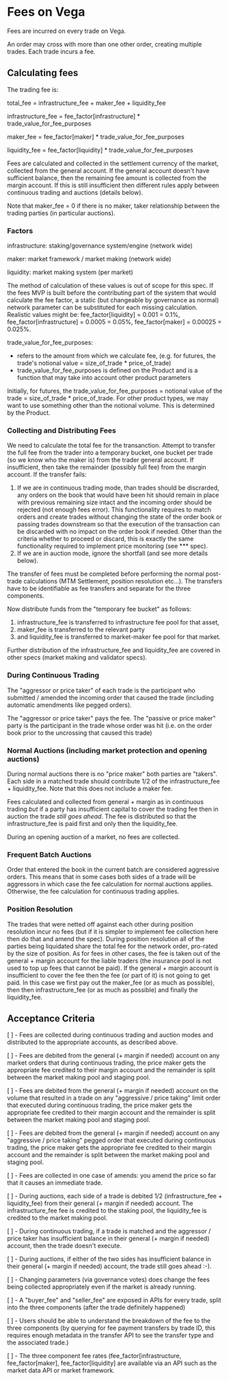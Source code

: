 
# Fees on Vega

Fees are incurred on every trade on Vega. 

An order may cross with more than one other order, creating multiple trades. Each trade incurs a fee.

## Calculating fees

The trading fee is:

total_fee = infrastructure_fee + maker_fee + liquidity_fee

infrastructure_fee = fee_factor[infrastructure] * trade_value_for_fee_purposes

maker_fee =  fee_factor[maker]  * trade_value_for_fee_purposes

liquidity_fee = fee_factor[liquidity] * trade_value_for_fee_purposes

Fees are calculated and collected in the settlement currency of the market, collected from the general account. If the general account doesn't have sufficient balance, then the remaining fee amount is collected from the margin account. If this is still insufficient then different rules apply between continuous trading and auctions (details below).

Note that maker_fee = 0 if there is no maker, taker relationship between the trading parties (in particular auctions).

### Factors
infrastructure: staking/governance system/engine (network wide)

maker: market framework / market making (network wide)

liquidity: market making system (per market)

The method of calculation of these values is out of scope for this spec. If the fees MVP is built before the contributing part of the system that would calculate the fee factor, a static (but changeable by governance as normal) network parameter can be substituted for each missing calculation. Realistic values might be: fee_factor[liquidity] = 0.001 = 0.1%, fee_factor[infrastructure] = 0.0005 = 0.05%, fee_factor[maker] = 0.00025 = 0.025%.

trade_value_for_fee_purposes:
* refers to the amount from which we calculate fee, (e.g. for futures, the trade's notional value = size_of_trade * price_of_trade)
* trade_value_for_fee_purposes is defined on the Product and is a function that may take into account other product parameters 

Initially, for futures, the trade_value_for_fee_purposes = notional value of the trade = size_of_trade * price_of_trade. For other product types, we may want to use something other than the notional volume. This is determined by the Product.

### Collecting and Distributing Fees

We need to calculate the total fee for the transanction.
Attempt to transfer the full fee from the trader into a temporary bucket, one bucket per trade (so we know who the maker is) from the trader general account. 
If insufficient, then take the remainder (possibly full fee) from the margin account. 
If the transfer fails: 
1) If we are in continuous trading mode, than trades should be discrarded, any orders on the book that would have been hit should remain in place with previous remaining size intact and the incoming order should be rejected (not enough fees error). 
This functionality requires to match orders and create trades without changing the state of the order book or passing trades downstream so that the execution of the transaction can be discarded with no impact on the order book if needed. 
Other than the criteria whether to proceed or discard, this is exactly the same functionality required to implement price monitoring (see *** spec). 
1) If we are in auction mode, ignore the shortfall (and see more details below). 

The transfer of fees must be completed before performing the normal post-trade calculations (MTM Settlement, position resolution etc...). The transfers have to be identifiable as fee transfers and separate for the three components. 

Now distribute funds from the "temporary fee bucket" as follows:
1) infrastructure_fee is transferred to infrastructure fee pool for that asset,
1) maker_fee is transferred to the relevant party 
1) and liquidity_fee is transferred to market-maker fee pool for that market.

Further distribution of the infrastructure_fee and liquidity_fee are covered in other specs (market making and validator specs).

### During Continuous Trading

The "aggressor or price taker" of each trade is the participant who submitted / amended the incoming order that caused the trade  (including automatic amendments like pegged orders).

The "aggressor or price taker" pays the fee. The "passive or price maker" party is the participant in the trade whose order was hit (i.e. on the order book prior to the uncrossing that caused this trade)

### Normal Auctions (including market protection and opening auctions)

During normal auctions there is no "price maker" both parties are "takers". Each side in a matched trade should contribute 1/2 of the infrastructure_fee + liquidity_fee. Note that this does not include a maker fee. 

Fees calculated and collected from general + margin as in continuous trading *but* if a party has insufficient capital to cover the trading fee then in auction the trade *still* *goes* *ahead*. The fee is distributed so that the infrastructure_fee is paid first and only then the liquidity_fee. 

During an opening auction of a market, no fees are collected.

### Frequent Batch Auctions

Order that entered the book in the current batch are considered aggressive orders. This means that in some cases both sides of a trade will be aggressors in which case the fee calculation for normal auctions applies. Otherwise, the fee calculation for continuous trading applies.

### Position Resolution 

The trades that were netted off against each other during position resolution incur no fees (but if it is simpler to implement fee collection here then do that and amend the spec). 
During position resolution all of the parties being liquidated share the total fee for the network order, pro-rated by the size of position. 
As for fees in other cases, the fee is taken out of the general + margin account for the liable traders (the insurance pool is not used to top up fees that cannot be paid). If the general + margin account is insufficient to cover the fee then the fee (or part of it) is not going to get paid. In this case we first pay out the maker_fee (or as much as possible), then then infrastructure_fee (or as much as possible) and finally the liquidity_fee.

## Acceptance Criteria

[ ] - Fees are collected during continuous trading and auction modes and distributed to the appropriate accounts, as described above.

[ ] - Fees are debited from the general (+ margin if needed) account on any market orders that during continuous trading, the price maker gets the appropriate fee credited to their margin account and the remainder is split between the market making pool and staging pool.

[ ] - Fees are debited from the general (+ margin if needed) account on the volume that resulted in a trade on any "aggressive / price taking" limit order that executed during continuous trading, the price maker gets the appropriate fee credited to their margin account and the remainder is split between the market making pool and staging pool. 

[ ] - Fees are debited from the general (+ margin if needed) account on any "aggressive / price taking" pegged order that executed during continuous trading, the price maker gets the appropriate fee credited to their margin account and the remainder is split between the market making pool and staging pool.

[ ] - Fees are collected in one case of amends: you amend the price so far that it causes an immediate trade. 

[ ] - During auctions, each side of a trade is debited 1/2 (infrastructure_fee + liquidity_fee) from their general (+ margin if needed) account. The infrastructure_fee fee is credited to the staking pool, the liquidity_fee is credited to the market making pool.

[ ] - During continuous trading, if a trade is matched and the aggressor / price taker has insufficient balance in their general (+ margin if needed) account, then the trade doesn't execute.

[ ] - During auctions, if either of the two sides has insufficient balance in their general (+ margin if needed) account, the trade still goes ahead :-).

[ ] - Changing parameters (via governance votes) does change the fees being collected appropriately even if the market is already running. 

[ ] - A "buyer_fee" and "seller_fee" are exposed in APIs for every trade, split into the three components (after the trade definitely happened)

[ ] - Users should be able to understand the breakdown of the fee to the three components (by querying for fee payment transfers by trade ID, this requires enough metadata in the transfer API to see the transfer type and the associated trade.)

[ ] - The three component fee rates (fee_factor[infrastructure, fee_factor[maker], fee_factor[liquidity] are available via an API such as the market data API or market framework. 
